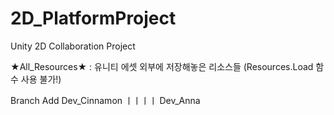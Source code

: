 # 2D_PlatformProject
Unity 2D Collaboration Project

★All_Resources★ : 유니티 에셋 외부에 저장해놓은 리소스들 (Resources.Load 함수 사용 불가!)

Branch Add
    Dev_Cinnamon ㅣㅣㅣㅣ
    Dev_Anna